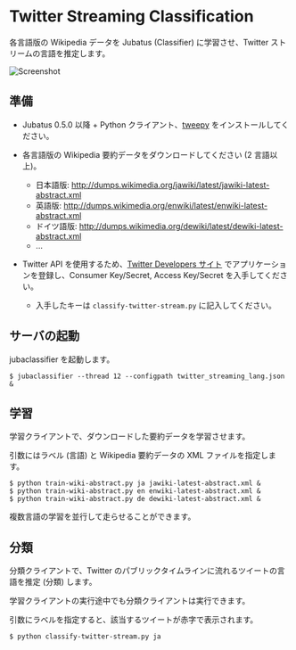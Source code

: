 Twitter Streaming Classification
================================

各言語版の Wikipedia データを Jubatus (Classifier) に学習させ、Twitter ストリームの言語を推定します。

![Screenshot](https://github.com/jubatus/jubatus-example/raw/master/twitter_streaming_lang/screenshot.png)

準備
----

* Jubatus 0.5.0 以降 + Python クライアント、[tweepy](https://github.com/tweepy/tweepy) をインストールしてください。

* 各言語版の Wikipedia 要約データをダウンロードしてください (2 言語以上)。

  - 日本語版: http://dumps.wikimedia.org/jawiki/latest/jawiki-latest-abstract.xml
  - 英語版: http://dumps.wikimedia.org/enwiki/latest/enwiki-latest-abstract.xml
  - ドイツ語版: http://dumps.wikimedia.org/dewiki/latest/dewiki-latest-abstract.xml
  - ...

* Twitter API を使用するため、[Twitter Developers サイト](https://dev.twitter.com/apps/new) でアプリケーションを登録し、Consumer Key/Secret, Access Key/Secret を入手してください。

  - 入手したキーは `classify-twitter-stream.py` に記入してください。

サーバの起動
------------

jubaclassifier を起動します。

```
$ jubaclassifier --thread 12 --configpath twitter_streaming_lang.json &
```

学習
----

学習クライアントで、ダウンロードした要約データを学習させます。

引数にはラベル (言語) と Wikipedia 要約データの XML ファイルを指定します。

```
$ python train-wiki-abstract.py ja jawiki-latest-abstract.xml &
$ python train-wiki-abstract.py en enwiki-latest-abstract.xml &
$ python train-wiki-abstract.py de dewiki-latest-abstract.xml &
```

複数言語の学習を並行して走らせることができます。

分類
----

分類クライアントで、Twitter のパブリックタイムラインに流れるツイートの言語を推定 (分類) します。

学習クライアントの実行途中でも分類クライアントは実行できます。

引数にラベルを指定すると、該当するツイートが赤字で表示されます。

```
$ python classify-twitter-stream.py ja
```
